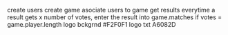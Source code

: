 create users
create game
asociate users to game
get results
everytime a result gets x number of votes, enter the result into game.matches if votes = game.player.length
logo bckgrnd #F2F0F1
logo txt A6082D